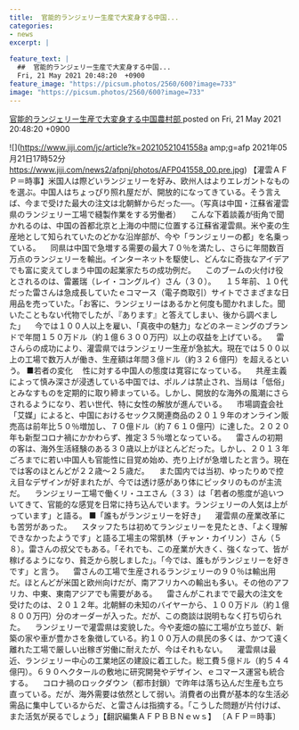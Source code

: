 ```yaml
---
title:  官能的ランジェリー生産で大変身する中国...
categories:
- news
excerpt: |
  
feature_text: |
  ##  官能的ランジェリー生産で大変身する中国...
  Fri, 21 May 2021 20:48:20  +0900
feature_image: "https://picsum.photos/2560/600?image=733"
image: "https://picsum.photos/2560/600?image=733"
---
```


[ 官能的ランジェリー生産で大変身する中国農村部  ](https://rosie.5ch.net/test/read.cgi/editorialplus/1621597700/)
posted on Fri, 21 May 2021 20:48:20  +0900

<!--more-->

![](https://www.jiji.com/jc/article?k=20210521041558a amp;g=afp 2021年05月21日17時52分 https://www.jiji.com/news2/afpnj/photos/AFP041558_00.pre.jpg) 【灌雲ＡＦＰ＝時事】米国人は際どいランジェリーを好み、欧州人はよりエレガントなものを選ぶ。中国人はちょっぴり照れ屋だが、開放的になってきている。そう言えば、今まで受けた最大の注文は北朝鮮からだった──。（写真は中国・江蘇省灌雲県のランジェリー工場で縫製作業をする労働者） 　こんな下着談義が街角で聞かれるのは、中国の首都北京と上海の中間に位置する江蘇省灌雲県。米や麦の生産地として知られていたのどかな沿岸部が、今や「ランジェリーの都」を名乗っている。 　同県は中国で急増する需要の最大７０％を満たし、さらに年間数百万点のランジェリーを輸出。インターネットを駆使し、どんなに奇抜なアイデアでも富に変えてしまう中国の起業家たちの成功例だ。 　このブームの火付け役とされるのは、雷叢瑞（レイ・コングルイ）さん（３０）。 　１５年前、１０代だった雷さんは急成長していたｅコマース（電子商取引）サイトでさまざまな日用品を売っていた。「お客に、ランジェリーはあるかと何度も聞かれました。聞いたこともない代物でしたが、『あります』と答えてしまい、後から調べました」 　今では１００人以上を雇い、「真夜中の魅力」などのネーミングのブランドで年間１５０万ドル（約１億６３００万円）以上の収益を上げている。 　雷さんらの成功により、灌雲県ではランジェリー生産が急拡大。現在では５００以上の工場で数万人が働き、生産額は年間３億ドル（約３２６億円）を超えるという。 ■若者の変化 　性に対する中国人の態度は寛容になっている。 　共産主義によって慎み深さが浸透している中国では、ポルノは禁止され、当局は「低俗」とみなすものを定期的に取り締まっている。しかし、開放的な海外の風潮にさらされるようになり、若い世代、特に女性の解放が進んでいる。 　市場調査会社「艾媒」によると、中国におけるセックス関連商品の２０１９年のオンライン販売高は前年比５０％増加し、７０億ドル（約７６１０億円）に達した。２０２０年も新型コロナ禍にかかわらず、推定３５％増となっている。 　雷さんの初期の客は、海外生活経験のある３０歳以上がほとんどだった。しかし、２０１３年ごろまでに若い中国人も官能性に目覚め始め、売り上げが急増したと言う。現在では客のほとんどが２２歳〜２５歳だ。 　また国内では当初、ゆったりめで控え目なデザインが好まれたが、今では透け感があり体にピッタリのものが主流だ。 　ランジェリー工場で働くリ・ユエさん（３３）は「若者の態度が追いついてきて、官能的な感覚を日常に持ち込んでいます。ランジェリーの人気は上がっています」と語る。 ■「誰もがランジェリーを好き」 　灌雲県の産業改革にも苦労があった。 　スタッフたちは初めてランジェリーを見たとき、「よく理解できなかったようです」と語る工場主の常凱林（チャン・カイリン）さん（５８）。雷さんの叔父でもある。「それでも、この産業が大きく、強くなって、皆が稼げるようになり、貧乏から脱しました」。「今では、誰もがランジェリーを好きです」と言う。 　雷さんの工場で生産されるランジェリーの９０％は輸出用だ。ほとんどが米国と欧州向けだが、南アフリカへの輸出も多い。その他のアフリカ、中東、東南アジアでも需要がある。 　雷さんがこれまでで最大の注文を受けたのは、２０１２年。北朝鮮の未知のバイヤーから、１００万ドル（約１億８００万円）分のオーダーが入った。だが、この商談は説明もなく打ち切られた。 　ランジェリーで灌雲県は変貌した。今や麦畑の脇に工場が立ち並び、新築の家や車が豊かさを象徴している。約１００万人の県民の多くは、かつて遠く離れた工場で厳しい出稼ぎ労働に耐えたが、今はそれもない。 　灌雲県は最近、ランジェリー中心の工業地区の建設に着工した。総工費５億ドル（約５４４億円）。６９０ヘクタールの敷地に研究開発やデザイン、ｅコマース運営も統合する。 　コロナ禍のロックダウン（都市封鎖）で昨年は落ち込んだ生産も立ち直っている。だが、海外需要は依然として弱い。消費者の出費が基本的な生活必需品に集中しているからだ、と雷さんは指摘する。「こうした問題が片付けば、また活気が戻るでしょう」【翻訳編集ＡＦＰＢＢＮｅｗｓ】 〔ＡＦＰ＝時事〕
